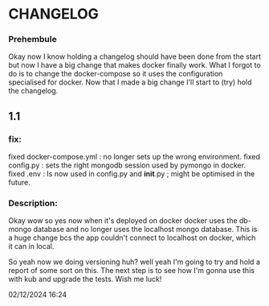 # CHANGELOG
### Prehembule
Okay now I know holding a changelog should have been done from the start but now I
have a big change that makes docker finally work. What I forgot to do is to change
the docker-compose so it uses the configuration specialised for docker. Now that I 
made a big change I'll start to (try) hold the changelog.

## 1.1

### fix:
fixed docker-compose.yml : no longer sets up the wrong environment.
fixed config.py : sets the right mongodb session used by pymongo in docker.
fixed .env : Is now used in config.py and __init__.py ; might be optimised in the future.

### Description:
Okay wow so yes now when it's deployed on docker docker uses the db-mongo database
and no longer uses the localhost mongo database. This is a huge change bcs the app
couldn't connect to localhost on docker, which it can in local.

So yeah now we doing versioning huh? well yeah I'm going to try and hold a report of
some sort on this. The next step is to see how I'm gonna use this with kub and upgrade
the tests. Wish me luck!

02/12/2024 16:24